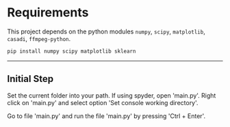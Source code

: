 # Requirements
This project depends on the python modules `numpy`, `scipy`, `matplotlib`, `casadi`, `ffmpeg-python`.

```bash
pip install numpy scipy matplotlib sklearn
```

---
## Initial Step

Set the current folder into your path. If using spyder, open 'main.py'. Right click on 'main.py' and select option
'Set console working directory'. 

Go to file 'main.py' and run the file 'main.py' by pressing 'Ctrl + Enter'.